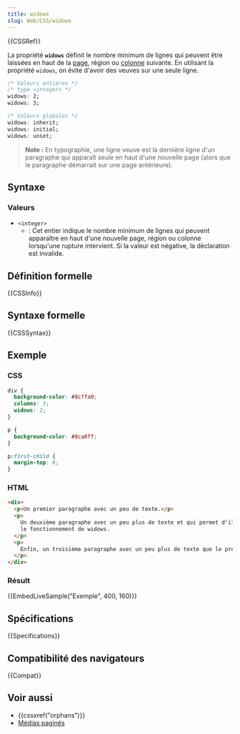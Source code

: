 ```yaml
---
title: widows
slug: Web/CSS/widows
---
```


{{CSSRef}}

La propriété **`widows`** définit le nombre minimum de lignes qui peuvent être laissées en haut de la [page](/fr/docs/Web/CSS/Medias_paginés), région ou [colonne](/fr/docs/Web/CSS/Colonnes_CSS) suivante. En utilisant la propriété `widows`, on évite d'avoir des veuves sur une seule ligne.

```css
/* Valeurs entières */
/* type <integer> */
widows: 2;
widows: 3;

/* Valeurs globales */
widows: inherit;
widows: initial;
widows: unset;
```

> **Note :** En typographie, une ligne veuve est la dernière ligne d'un paragraphe qui apparaît seule en haut d'une nouvelle page (alors que le paragraphe démarrait sur une page antérieure).

## Syntaxe

### Valeurs

- `<integer>`
  - : Cet entier indique le nombre minimum de lignes qui peuvent apparaître en haut d'une nouvelle page, région ou colonne lorsqu'une rupture intervient. Si la valeur est négative, la déclaration est invalide.

## Définition formelle

{{CSSInfo}}

## Syntaxe formelle

{{CSSSyntax}}

## Exemple

### CSS

```css
div {
  background-color: #8cffa0;
  columns: 3;
  widows: 2;
}

p {
  background-color: #8ca0ff;
}

p:first-child {
  margin-top: 0;
}
```

### HTML

```html
<div>
  <p>Un premier paragraphe avec un peu de texte.</p>
  <p>
    Un deuxième paragraphe avec un peu plus de texte et qui permet d'illustrer
    le fonctionnement de widows.
  </p>
  <p>
    Enfin, un troisième paragraphe avec un peu plus de texte que le premier.
  </p>
</div>
```

### Résult

{{EmbedLiveSample("Exemple", 400, 160)}}

## Spécifications

{{Specifications}}

## Compatibilité des navigateurs

{{Compat}}

## Voir aussi

- {{cssxref("orphans")}}
- [Médias paginés](/fr/docs/Web/CSS/Medias_paginés)
